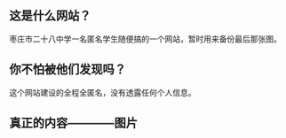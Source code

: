 ## 这是什么网站？

枣庄市二十八中学一名匿名学生随便搞的一个网站，暂时用来备份最后那张图。

## 你不怕被他们发现吗？

这个网站建设的全程全匿名，没有透露任何个人信息。

## 真正的内容————图片
